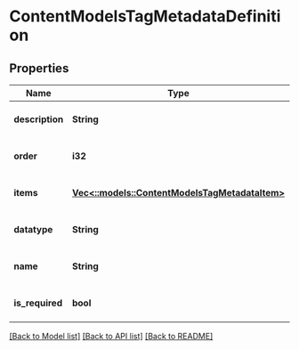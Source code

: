 # ContentModelsTagMetadataDefinition

## Properties
Name | Type | Description | Notes
------------ | ------------- | ------------- | -------------
**description** | **String** |  | [optional] [default to null]
**order** | **i32** |  | [optional] [default to null]
**items** | [**Vec<::models::ContentModelsTagMetadataItem>**](Content.Models.TagMetadataItem.md) |  | [optional] [default to null]
**datatype** | **String** |  | [optional] [default to null]
**name** | **String** |  | [optional] [default to null]
**is_required** | **bool** |  | [optional] [default to null]

[[Back to Model list]](../README.md#documentation-for-models) [[Back to API list]](../README.md#documentation-for-api-endpoints) [[Back to README]](../README.md)



